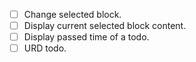 - [ ] Change selected block.
- [ ] Display current selected block content.
- [ ] Display passed time of a todo.
- [ ] URD todo.

